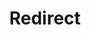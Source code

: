 ﻿---
layout: src/layouts/Redirect.astro
title: Redirect
redirect: https://octopus.com/docs/octopus-cloud/index
pubDate:  2023-01-01
navSearch: false
navSitemap: false
navMenu: false
---
